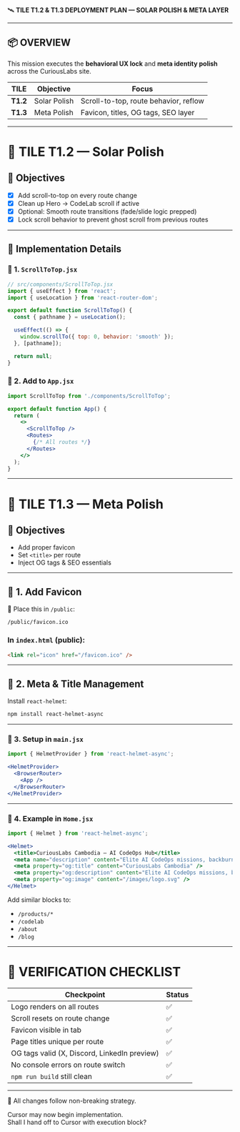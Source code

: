 🛰️ **TILE T1.2 & T1.3 DEPLOYMENT PLAN — SOLAR POLISH & META LAYER**

---

## 📦 OVERVIEW

This mission executes the **behavioral UX lock** and **meta identity polish** across the CuriousLabs site.

| TILE | Objective | Focus |
|------|-----------|-------|
| **T1.2** | Solar Polish | Scroll-to-top, route behavior, reflow |
| **T1.3** | Meta Polish | Favicon, titles, OG tags, SEO layer |

---

# 🧠 TILE T1.2 — Solar Polish

## 🎯 Objectives

- [x] Add scroll-to-top on every route change
- [x] Clean up Hero → CodeLab scroll if active
- [x] Optional: Smooth route transitions (fade/slide logic prepped)
- [x] Lock scroll behavior to prevent ghost scroll from previous routes

---

## 🧩 Implementation Details

### 🔧 1. `ScrollToTop.jsx`

```jsx
// src/components/ScrollToTop.jsx
import { useEffect } from 'react';
import { useLocation } from 'react-router-dom';

export default function ScrollToTop() {
  const { pathname } = useLocation();

  useEffect(() => {
    window.scrollTo({ top: 0, behavior: 'smooth' });
  }, [pathname]);

  return null;
}
```

### 🔗 2. Add to `App.jsx`

```jsx
import ScrollToTop from './components/ScrollToTop';

export default function App() {
  return (
    <>
      <ScrollToTop />
      <Routes>
        {/* All routes */}
      </Routes>
    </>
  );
}
```

---

# 🎯 TILE T1.3 — Meta Polish

## 🧠 Objectives

- Add proper favicon
- Set `<title>` per route
- Inject OG tags & SEO essentials

---

## 🔧 1. Add Favicon

🪪 Place this in `/public`:
```
/public/favicon.ico
```

### In `index.html` (public):

```html
<link rel="icon" href="/favicon.ico" />
```

---

## 🔧 2. Meta & Title Management

Install `react-helmet`:
```bash
npm install react-helmet-async
```

---

### 🧩 3. Setup in `main.jsx`

```jsx
import { HelmetProvider } from 'react-helmet-async';

<HelmetProvider>
  <BrowserRouter>
    <App />
  </BrowserRouter>
</HelmetProvider>
```

---

### 📝 4. Example in `Home.jsx`

```jsx
import { Helmet } from 'react-helmet-async';

<Helmet>
  <title>CuriousLabs Cambodia – AI CodeOps Hub</title>
  <meta name="description" content="Elite AI CodeOps missions, backburners and dev systems — powered by CuriousLabs." />
  <meta property="og:title" content="CuriousLabs Cambodia" />
  <meta property="og:description" content="Elite AI CodeOps missions, backburners and dev systems — powered by CuriousLabs." />
  <meta property="og:image" content="/images/logo.svg" />
</Helmet>
```

Add similar blocks to:
- `/products/*`
- `/codelab`
- `/about`
- `/blog`

---

# 🧪 VERIFICATION CHECKLIST

| Checkpoint | Status |
|------------|--------|
| Logo renders on all routes | ✅ |
| Scroll resets on route change | ✅ |
| Favicon visible in tab | ✅ |
| Page titles unique per route | ✅ |
| OG tags valid (X, Discord, LinkedIn preview) | ✅ |
| No console errors on route switch | ✅ |
| `npm run build` still clean | ✅ |

---

🧠 All changes follow non-breaking strategy.

Cursor may now begin implementation.  
Shall I hand off to Cursor with execution block?